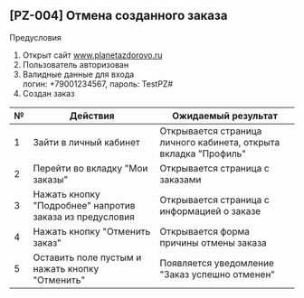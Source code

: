 ## [PZ-004] Отмена созданного заказа

Предусловия
1. Открыт сайт www.planetazdorovo.ru 
2. Пользователь авторизован
3. Валидные данные для входа  
логин: +79001234567, пароль: TestPZ#
4. Создан заказ

|№| Действия | Ожидаемый результат |
|---|----|----|
|1| Зайти в личный кабинет| Открывается страница личного кабинета, открыта вкладка "Профиль" |
|2| Перейти во вкладку "Мои заказы" |Открывается страница с заказами|
|3| Нажать кнопку "Подробнее" напротив заказа из предусловия |Открывается страница с информацией о заказе|
|4|Нажать кнопку "Отменить заказ"|Открывается форма причины отмены заказа|
|5|Оставить поле пустым и нажать кнопку "Отменить"|Появляется уведомление "Заказ успешно отменен"|

